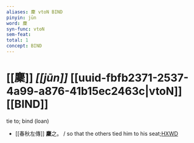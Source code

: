 ```yaml
---
aliases: 麇 vtoN BIND
pinyin: jūn
word: 麇
syn-func: vtoN
sem-feat: 
total: 1
concept: BIND 
---
```

# [[麇]] *[[jūn]]*  [[uuid-fbfb2371-2537-4a99-a876-41b15ec2463c|vtoN]] [[BIND]]
tie to; bind (loan)
 - [[春秋左傳]] **麇**之。 / so that the others tied him to his seat;[HXWD](https://hxwd.org/textview.html?location=KR1e0001_tls_012-29a.26)